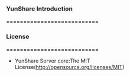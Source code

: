 ### YunShare Introduction
===========================

### License
===========================
- YunShare Server core:The MIT License(http://opensource.org/licenses/MIT)

